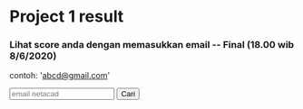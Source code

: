 

# Project 1 result

### Lihat score anda dengan memasukkan email -- Final (18.00 wib 8/6/2020)
contoh: 'abcd@gmail.com'

<script  src="https://cdnjs.cloudflare.com/ajax/libs/crypto-js/4.0.0/core.min.js"></script>
<script  src="https://cdnjs.cloudflare.com/ajax/libs/crypto-js/4.0.0/sha1.min.js"></script>
<script type="text/javascript" src="p2.json"></script>

<input type="email" id="email" name="emails" placeholder="email netacad">
<button onclick="onClick()">Cari</button>
<pre>
<code>
<div id="result">

</div>
</code>
</pre>


<script>
function onClick() {
    var x = document.getElementById("result");    
    var email = document.getElementById("email").value;
    var ehash = CryptoJS.SHA1(email);    
    var notexist = typeof obj[ehash]=== "undefined";
    if (notexist){
       ser = obj[stringToHash("error")].split("\n").sort().join("\n");
       x.innerHTML='Email ID Tidak ditemukan atau kode anda mengandung error!!\n\nList error:\n'+ser;
    } 
    else{
        var fscore = 'Email: '+email+' -- priority: '+obj[ehash]["priority"]+'\nFinal Score : ' + obj[ehash]["score"]+"\n\n";
        var itemout = 'Items test cases: \nformat result:[scorer,expected value(s),expected dtype,your value(s),your dtype]\n======================================\n';
        var o = obj[ehash]["out"]; 
        for(i=0;i<o.length;i++){
            ox = o[i].split("<").join("type ");
            ox = ox.split(">").join("");
            itemout += ox+">>>>>Item score: "+obj[ehash]["scores"][i]+"\n\n";
        }
        x.innerHTML=fscore+itemout;           
    }
    x.style.display = "block"; 
}
</script>

